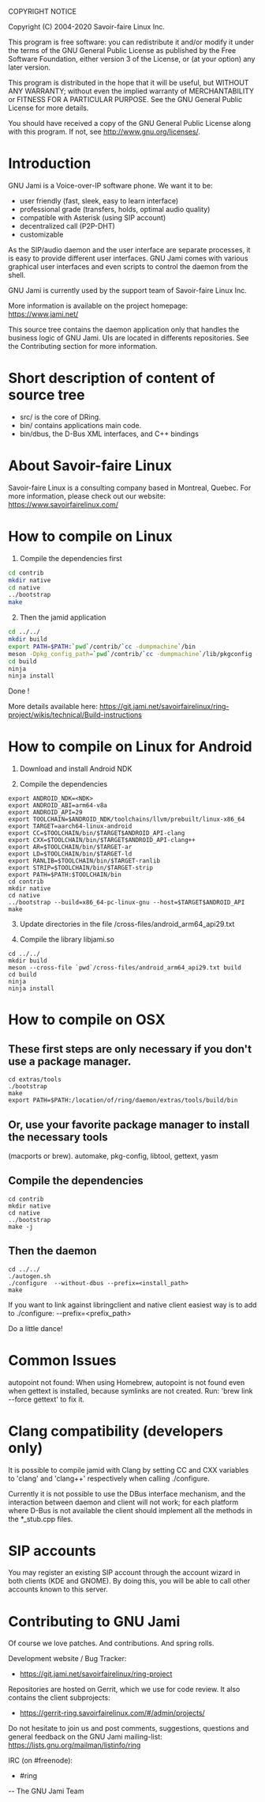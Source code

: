 COPYRIGHT NOTICE

Copyright (C) 2004-2020 Savoir-faire Linux Inc.

This program is free software: you can redistribute it and/or modify
it under the terms of the GNU General Public License as published by
the Free Software Foundation, either version 3 of the License, or
(at your option) any later version.

This program is distributed in the hope that it will be useful,
but WITHOUT ANY WARRANTY; without even the implied warranty of
MERCHANTABILITY or FITNESS FOR A PARTICULAR PURPOSE.  See the
GNU General Public License for more details.

You should have received a copy of the GNU General Public License
along with this program.  If not, see http://www.gnu.org/licenses/.


# Introduction

GNU Jami is a Voice-over-IP software phone. We want it to be:

- user friendly (fast, sleek, easy to learn interface)
- professional grade (transfers, holds, optimal audio quality)
- compatible with Asterisk (using SIP account)
- decentralized call (P2P-DHT)
- customizable

As the SIP/audio daemon and the user interface are separate processes,
it is easy to provide different user interfaces. GNU Jami comes with
various graphical user interfaces and even scripts to control the daemon from
the shell.

GNU Jami is currently used by the support team of Savoir-faire Linux Inc.

More information is available on the project homepage:
  https://www.jami.net/

This source tree contains the daemon application only that handles
the business logic of GNU Jami. UIs are located in differents repositories. See
the Contributing section for more information.


# Short description of content of source tree

- src/ is the core of DRing.
- bin/ contains applications main code.
- bin/dbus, the D-Bus XML interfaces, and C++ bindings

# About Savoir-faire Linux

Savoir-faire Linux is a consulting company based in Montreal, Quebec.
For more information, please check out our website:
https://www.savoirfairelinux.com/


# How to compile on Linux

1) Compile the dependencies first

```bash
cd contrib
mkdir native
cd native
../bootstrap
make
```
2) Then the jamid application

```bash
cd ../../
mkdir build
export PATH=$PATH:`pwd`/contrib/`cc -dumpmachine`/bin
meson -Dpkg_config_path=`pwd`/contrib/`cc -dumpmachine`/lib/pkgconfig -Ddefault_library=static -Dinterfaces=dbus build
cd build
ninja
ninja install
```
Done !

More details available here:
https://git.jami.net/savoirfairelinux/ring-project/wikis/technical/Build-instructions

# How to compile on Linux for Android

1) Download and install Android NDK

2) Compile the dependencies

```
export ANDROID_NDK=<NDK>
export ANDROID_ABI=arm64-v8a
export ANDROID_API=29
export TOOLCHAIN=$ANDROID_NDK/toolchains/llvm/prebuilt/linux-x86_64
export TARGET=aarch64-linux-android
export CC=$TOOLCHAIN/bin/$TARGET$ANDROID_API-clang
export CXX=$TOOLCHAIN/bin/$TARGET$ANDROID_API-clang++
export AR=$TOOLCHAIN/bin/$TARGET-ar
export LD=$TOOLCHAIN/bin/$TARGET-ld
export RANLIB=$TOOLCHAIN/bin/$TARGET-ranlib
export STRIP=$TOOLCHAIN/bin/$TARGET-strip
export PATH=$PATH:$TOOLCHAIN/bin
cd contrib
mkdir native
cd native
../bootstrap --build=x86_64-pc-linux-gnu --host=$TARGET$ANDROID_API
make
```

3) Update directories in the file /cross-files/android_arm64_api29.txt

4) Compile the library libjami.so

```
cd ../../
mkdir build
meson --cross-file `pwd`/cross-files/android_arm64_api29.txt build
cd build
ninja
ninja install
```

# How to compile on OSX

## These first steps are only necessary if you don't use a package manager.
```
cd extras/tools
./bootstrap
make
export PATH=$PATH:/location/of/ring/daemon/extras/tools/build/bin
```

## Or, use your favorite package manager to install the necessary tools
(macports or brew).
automake, pkg-config, libtool, gettext, yasm

## Compile the dependencies
```
cd contrib
mkdir native
cd native
../bootstrap
make -j
```
## Then the daemon
```
cd ../../
./autogen.sh
./configure  --without-dbus --prefix=<install_path>
make
```
If you want to link against libringclient and native client easiest way is to
add to ./configure: --prefix=<prefix_path>

Do a little dance!

# Common Issues

autopoint not found: When using Homebrew, autopoint is not found even when
gettext is installed, because symlinks are not created.
Run: 'brew link --force gettext' to fix it.

# Clang compatibility (developers only)

It is possible to compile jamid with Clang by setting CC and CXX variables
to 'clang' and 'clang++' respectively when calling ./configure.

Currently it is not possible to use the DBus interface mechanism, and the
interaction between daemon and client will not work; for each platform where
D-Bus is not available the client should implement all the methods in the
*_stub.cpp files.

# SIP accounts

You may register an existing SIP account through the account wizard in both
clients (KDE and GNOME).
By doing this, you will be able to call other accounts known to this server.

# Contributing to GNU Jami

Of course we love patches. And contributions. And spring rolls.

Development website / Bug Tracker:
 - https://git.jami.net/savoirfairelinux/ring-project

Repositories are hosted on Gerrit, which we use for code review. It also
contains the client subprojects:
 - https://gerrit-ring.savoirfairelinux.com/#/admin/projects/

Do not hesitate to join us and post comments, suggestions, questions
and general feedback on the GNU Jami mailing-list:
https://lists.gnu.org/mailman/listinfo/ring

IRC (on #freenode):
 - #ring

  -- The GNU Jami Team
